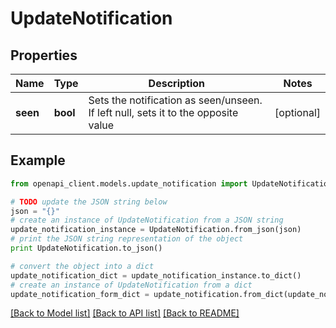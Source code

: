 # UpdateNotification


## Properties
Name | Type | Description | Notes
------------ | ------------- | ------------- | -------------
**seen** | **bool** | Sets the notification as seen/unseen. If left null, sets it to the opposite value | [optional] 

## Example

```python
from openapi_client.models.update_notification import UpdateNotification

# TODO update the JSON string below
json = "{}"
# create an instance of UpdateNotification from a JSON string
update_notification_instance = UpdateNotification.from_json(json)
# print the JSON string representation of the object
print UpdateNotification.to_json()

# convert the object into a dict
update_notification_dict = update_notification_instance.to_dict()
# create an instance of UpdateNotification from a dict
update_notification_form_dict = update_notification.from_dict(update_notification_dict)
```
[[Back to Model list]](../README.md#documentation-for-models) [[Back to API list]](../README.md#documentation-for-api-endpoints) [[Back to README]](../README.md)


